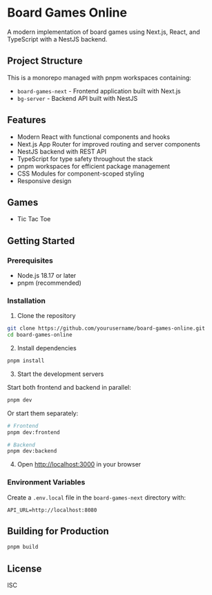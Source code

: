 # Board Games Online

A modern implementation of board games using Next.js, React, and TypeScript with a NestJS backend.

## Project Structure

This is a monorepo managed with pnpm workspaces containing:

- `board-games-next` - Frontend application built with Next.js
- `bg-server` - Backend API built with NestJS

## Features

- Modern React with functional components and hooks
- Next.js App Router for improved routing and server components
- NestJS backend with REST API
- TypeScript for type safety throughout the stack
- pnpm workspaces for efficient package management
- CSS Modules for component-scoped styling
- Responsive design

## Games

- Tic Tac Toe

## Getting Started

### Prerequisites

- Node.js 18.17 or later
- pnpm (recommended)

### Installation

1. Clone the repository

```bash
git clone https://github.com/yourusername/board-games-online.git
cd board-games-online
```

2. Install dependencies

```bash
pnpm install
```

3. Start the development servers

Start both frontend and backend in parallel:

```bash
pnpm dev
```

Or start them separately:

```bash
# Frontend
pnpm dev:frontend

# Backend
pnpm dev:backend
```

4. Open [http://localhost:3000](http://localhost:3000) in your browser

### Environment Variables

Create a `.env.local` file in the `board-games-next` directory with:

```
API_URL=http://localhost:8080
```

## Building for Production

```bash
pnpm build
```

## License

ISC
